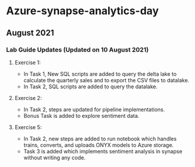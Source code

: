 # Azure-synapse-analytics-day

## August 2021
### Lab Guide Updates (Updated on 10 August 2021)

1. Exercise 1:
	 - In Task 1, New SQL scripts are added to query the delta lake to calculate the quarterly sales and to export the CSV files to datalake.
	 - In Task 2, SQL scripts are added to query the datalake.

2. Exercise 2:
   - In Task 2, steps are updated for pipeline implementations.
   - Bonus Task is added to explore sentiment data.

3. Exercise 5:
   - In Task 2, new steps are added to run notebook which handles trains, converts, and uploads ONYX models to Azure storage.
   - Task 3 is added which implements sentiment analysis in synapse without writing any code.


